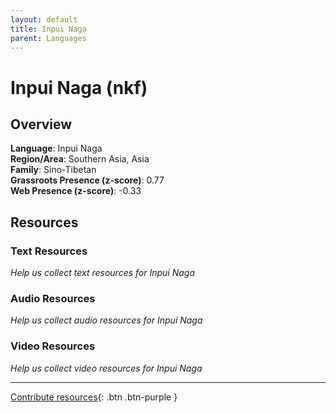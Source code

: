```yaml
---
layout: default
title: Inpui Naga
parent: Languages
---
```


# Inpui Naga (nkf)

## Overview

**Language**: Inpui Naga  
**Region/Area**: Southern Asia, Asia  
**Family**: Sino-Tibetan  
**Grassroots Presence (z-score)**: 0.77  
**Web Presence (z-score)**: -0.33  

## Resources

### Text Resources
*Help us collect text resources for Inpui Naga*

### Audio Resources
*Help us collect audio resources for Inpui Naga*

### Video Resources
*Help us collect video resources for Inpui Naga*

---

[Contribute resources](https://forms.office.com/e/1SfLJx3u1r){: .btn .btn-purple }
